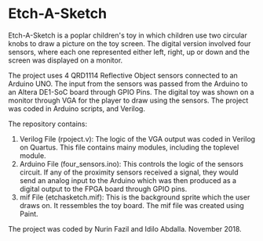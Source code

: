 # Etch-A-Sketch

Etch-A-Sketch is a poplar children's toy in which children use two circular knobs to draw a picture on the toy screen. The digital version involved four sensors, where each one represented either left, right, up or down and the screen was displayed on a monitor. 

The project uses 4 QRD1114 Reflective Object sensors connected to an Arduino UNO. The input from the sensors was passed from the Arduino to an Altera DE1-SoC board through GPIO Pins. The digital toy was shown on a monitor through VGA for the player to draw using the sensors. The project was coded in Arduino scripts, and Verilog. 

The repository contains: 
1. Verilog File (rpoject.v): 
  The logic of the VGA output was coded in Verilog on Quartus. This file contains mainy modules, including the toplevel
  module.
2. Arduino File (four_sensors.ino):
  This controls the logic of the sensors circuit. If any of the proximity sensors received a signal, they would send an analog 
  input to the Arduino which was then produced as a digital output to the FPGA board through GPIO pins.
3. mif File (etchasketch.mif):
  This is the background sprite which the user draws on. It ressembles the toy board. The mif file was created using Paint.
  
The project was coded by Nurin Fazil and Idilo Abdalla. November 2018.
